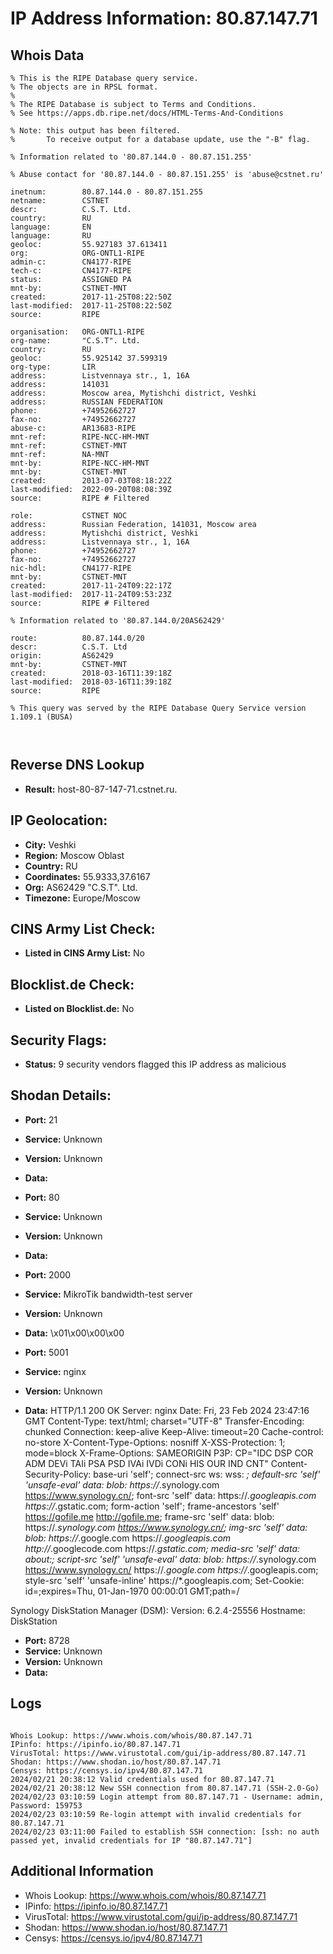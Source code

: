 # IP Address Information: 80.87.147.71

## Whois Data
```
% This is the RIPE Database query service.
% The objects are in RPSL format.
%
% The RIPE Database is subject to Terms and Conditions.
% See https://apps.db.ripe.net/docs/HTML-Terms-And-Conditions

% Note: this output has been filtered.
%       To receive output for a database update, use the "-B" flag.

% Information related to '80.87.144.0 - 80.87.151.255'

% Abuse contact for '80.87.144.0 - 80.87.151.255' is 'abuse@cstnet.ru'

inetnum:        80.87.144.0 - 80.87.151.255
netname:        CSTNET
descr:          C.S.T. Ltd.
country:        RU
language:       EN
language:       RU
geoloc:         55.927183 37.613411
org:            ORG-ONTL1-RIPE
admin-c:        CN4177-RIPE
tech-c:         CN4177-RIPE
status:         ASSIGNED PA
mnt-by:         CSTNET-MNT
created:        2017-11-25T08:22:50Z
last-modified:  2017-11-25T08:22:50Z
source:         RIPE

organisation:   ORG-ONTL1-RIPE
org-name:       "C.S.T". Ltd.
country:        RU
geoloc:         55.925142 37.599319
org-type:       LIR
address:        Listvennaya str., 1, 16A
address:        141031
address:        Moscow area, Mytishchi district, Veshki
address:        RUSSIAN FEDERATION
phone:          +74952662727
fax-no:         +74952662727
abuse-c:        AR13683-RIPE
mnt-ref:        RIPE-NCC-HM-MNT
mnt-ref:        CSTNET-MNT
mnt-ref:        NA-MNT
mnt-by:         RIPE-NCC-HM-MNT
mnt-by:         CSTNET-MNT
created:        2013-07-03T08:18:22Z
last-modified:  2022-09-20T08:08:39Z
source:         RIPE # Filtered

role:           CSTNET NOC
address:        Russian Federation, 141031, Moscow area
address:        Mytishchi district, Veshki
address:        Listvennaya str., 1, 16A
phone:          +74952662727
fax-no:         +74952662727
nic-hdl:        CN4177-RIPE
mnt-by:         CSTNET-MNT
created:        2017-11-24T09:22:17Z
last-modified:  2017-11-24T09:53:23Z
source:         RIPE # Filtered

% Information related to '80.87.144.0/20AS62429'

route:          80.87.144.0/20
descr:          C.S.T. Ltd
origin:         AS62429
mnt-by:         CSTNET-MNT
created:        2018-03-16T11:39:18Z
last-modified:  2018-03-16T11:39:18Z
source:         RIPE

% This query was served by the RIPE Database Query Service version 1.109.1 (BUSA)



```
## Reverse DNS Lookup
- **Result:** host-80-87-147-71.cstnet.ru.

## IP Geolocation:
- **City:** Veshki
- **Region:** Moscow Oblast
- **Country:** RU
- **Coordinates:** 55.9333,37.6167
- **Org:** AS62429 "C.S.T". Ltd.
- **Timezone:** Europe/Moscow

## CINS Army List Check:
- **Listed in CINS Army List:** 
No

## Blocklist.de Check:
- **Listed on Blocklist.de:** 
No

## Security Flags:
- **Status:** 9 security vendors flagged this IP address as malicious

## Shodan Details:
- **Port:** 21
- **Service:** Unknown
- **Version:** Unknown
- **Data:** 

- **Port:** 80
- **Service:** Unknown
- **Version:** Unknown
- **Data:** 

- **Port:** 2000
- **Service:** MikroTik bandwidth-test server
- **Version:** Unknown
- **Data:** \x01\x00\x00\x00

- **Port:** 5001
- **Service:** nginx
- **Version:** Unknown
- **Data:** HTTP/1.1 200 OK
Server: nginx
Date: Fri, 23 Feb 2024 23:47:16 GMT
Content-Type: text/html; charset="UTF-8"
Transfer-Encoding: chunked
Connection: keep-alive
Keep-Alive: timeout=20
Cache-control: no-store
X-Content-Type-Options: nosniff
X-XSS-Protection: 1; mode=block
X-Frame-Options: SAMEORIGIN
P3P: CP="IDC DSP COR ADM DEVi TAIi PSA PSD IVAi IVDi CONi HIS OUR IND CNT"
Content-Security-Policy: base-uri 'self';  connect-src ws: wss: *; default-src 'self' 'unsafe-eval' data: blob: https://*.synology.com https://www.synology.cn/; font-src 'self' data: https://*.googleapis.com https://*.gstatic.com; form-action 'self'; frame-ancestors 'self' https://gofile.me http://gofile.me; frame-src 'self' data: blob: https://*.synology.com https://www.synology.cn/; img-src 'self' data: blob: https://*.google.com https://*.googleapis.com http://*.googlecode.com https://*.gstatic.com; media-src 'self' data: about:;  script-src 'self' 'unsafe-eval' data: blob: https://*.synology.com https://www.synology.cn/ https://*.google.com https://*.googleapis.com; style-src 'self' 'unsafe-inline' https://*.googleapis.com;
Set-Cookie: id=;expires=Thu, 01-Jan-1970 00:00:01 GMT;path=/


Synology DiskStation Manager (DSM):
  Version: 6.2.4-25556
  Hostname: DiskStation


- **Port:** 8728
- **Service:** Unknown
- **Version:** Unknown
- **Data:** 

## Logs
```

Whois Lookup: https://www.whois.com/whois/80.87.147.71
IPinfo: https://ipinfo.io/80.87.147.71
VirusTotal: https://www.virustotal.com/gui/ip-address/80.87.147.71
Shodan: https://www.shodan.io/host/80.87.147.71
Censys: https://censys.io/ipv4/80.87.147.71
2024/02/21 20:38:12 Valid credentials used for 80.87.147.71
2024/02/21 20:38:12 New SSH connection from 80.87.147.71 (SSH-2.0-Go)
2024/02/23 03:10:59 Login attempt from 80.87.147.71 - Username: admin, Password: 159753
2024/02/23 03:10:59 Re-login attempt with invalid credentials for 80.87.147.71
2024/02/23 03:11:00 Failed to establish SSH connection: [ssh: no auth passed yet, invalid credentials for IP "80.87.147.71"]

```
## Additional Information
- Whois Lookup: https://www.whois.com/whois/80.87.147.71
- IPinfo: https://ipinfo.io/80.87.147.71
- VirusTotal: https://www.virustotal.com/gui/ip-address/80.87.147.71
- Shodan: https://www.shodan.io/host/80.87.147.71
- Censys: https://censys.io/ipv4/80.87.147.71

